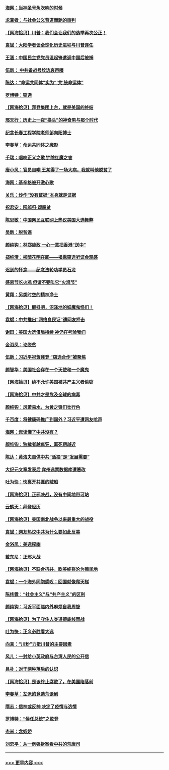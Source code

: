 #### [海网：当神圣号角吹响的时候](../pages/nsc993/n12595891.md?t=12050401) 
#### [求真者：与社会公义背道而驰的审判](../pages/nsc993/n12595868.md?t=12050401) 
#### [【网海拾贝】川普：我们会让我们的选举再次公正！](../pages/nsc993/n12594930.md?t=12050401) 
#### [袁斌：大陆学者谈全球化历史进程与川普连任](../pages/nsc993/n12594690.md?t=12050401) 
#### [王涵：中国民主党党员温起锋遣返中国后被捕](../pages/nsc993/n12594540.md?t=12050401) 
#### [伍新： 中共备战号坟边哀声嚎](../pages/nsc993/n12593086.md?t=12050401) 
#### [陈达：“命运共同体”实为“‘共’统命运体”](../pages/nsc993/n12590865.md?t=12050401) 
#### [罗博特：窃选](../pages/nsc993/n12590619.md?t=12050401) 
#### [【网海拾贝】拜登集团上台，就是美国的终结](../pages/nsc993/n12589725.md?t=12050401) 
#### [邢天行：历史上一夜“换头”的神奇男与那个时代](../pages/nsc993/n12589424.md?t=12050401) 
#### [纪念长春工程学院老师邹向阳博士](../pages/nsc993/n12585390.md?t=12050401) 
#### [李春草：命运共同体之魔影](../pages/nsc993/n12585026.md?t=12050401) 
#### [千瑞：唱响正义之歌 铲除红魔之害](../pages/nsc993/n12585002.md?t=12050401) 
#### [唐小风：官员自嘲 王某得了一场大病，我就叫他脱贫了](../pages/nsc993/n12584981.md?t=12050401) 
#### [海网：基辛格被开激心歌](../pages/nsc993/n12584946.md?t=12050401) 
#### [关乐：炒作“没有证据”本身就是证据](../pages/nsc993/n12583146.md?t=12050401) 
#### [祝君安：阮郎归‧颂脱贫](../pages/nsc993/n12583119.md?t=12050401) 
#### [陈思敏：中国网民互联网上热议美国大选舞弊](../pages/nsc993/n12582845.md?t=12050401) 
#### [吴新：脱贫谣](../pages/nsc993/n12580839.md?t=12050401) 
#### [颜纯钩：林郑施政 一心一意把香港“送中”](../pages/nsc993/n12580805.md?t=12050401) 
#### [郑纯清：柳暗花明在即——揭露窃选听证会观感](../pages/nsc993/n12580795.md?t=12050401) 
#### [迟到的怀念——纪念法轮功学员石龙](../pages/nsc993/n12580245.md?t=12050401) 
#### [感恩节吃火鸡  但请不要叫它“火鸡节”](../pages/nsc993/n12580252.md?t=12050401) 
#### [黄翔：另类时空的精神净土](../pages/nsc993/n12578638.md?t=12050401) 
#### [【网海拾贝】颤抖吧，沼泽地的妖魔鬼怪们！](../pages/nsc993/n12578552.md?t=12050401) 
#### [袁斌：中共推出“网络良民证”遭网友抨击](../pages/nsc993/n12578511.md?t=12050401) 
#### [谢田：美国大选僵局持续 神仍在考验我们](../pages/nsc993/n12577432.md?t=12050401) 
#### [金浴凤：论脱贫](../pages/nsc993/n12576386.md?t=12050401) 
#### [伍新：习近平祝贺拜登 “窃选合作”被聚焦](../pages/nsc993/n12576358.md?t=12050401) 
#### [颜智华：美国社会存在一个天使和一个魔鬼](../pages/nsc993/n12574299.md?t=12050401) 
#### [【网海拾贝】绝不允许美国被共产主义者偷窃](../pages/nsc993/n12573396.md?t=12050401) 
#### [【网海拾贝】中共才是危及全球的病毒](../pages/nsc993/n12571204.md?t=12050401) 
#### [颜纯钩：风萧易水，为黄之锋们壮行色](../pages/nsc993/n12571487.md?t=12050401) 
#### [千百度：将健康码推广到国外？习近平遭网友呛声](../pages/nsc993/n12570808.md?t=12050401) 
#### [海网：您读懂了中共没有？](../pages/nsc993/n12570487.md?t=12050401) 
#### [颜纯钩：独裁者越疯狂，离死期越近](../pages/nsc993/n12569055.md?t=12050401) 
#### [陈达：黄洁夫自供中共“活摘”是“发展需要”](../pages/nsc993/n12568541.md?t=12050401) 
#### [大纪元文章发表后 宾州选票数据库遭篡改](../pages/nsc993/n12568105.md?t=12050401) 
#### [吐为快：快离开共匪的贼船](../pages/nsc993/n12568462.md?t=12050401) 
#### [【网海拾贝】正邪决战，没有中间地带可站](../pages/nsc993/n12568439.md?t=12050401) 
#### [云鹤天：拜登经历](../pages/nsc993/n12567294.md?t=12050401) 
#### [【网海拾贝】美国南北战争以来最重大的战役](../pages/nsc993/n12567247.md?t=12050401) 
#### [袁斌：网友热议中共为什么要如此反美](../pages/nsc993/n12567162.md?t=12050401) 
#### [金浴凤：美选探幽](../pages/nsc993/n12567147.md?t=12050401) 
#### [戴东尼：正邪大战](../pages/nsc993/n12567033.md?t=12050401) 
#### [【网海拾贝】不联合抗共，欧美终将沦为殖民地](../pages/nsc993/n12565068.md?t=12050401) 
#### [袁斌：一个海外同胞感叹：回国就像爬天梯](../pages/nsc993/n12564986.md?t=12050401) 
#### [陈纬霆：“社会主义”与“共产主义”的区别](../pages/nsc993/n12562417.md?t=12050401) 
#### [颜纯钩：习近平面临内外麻烦自我周旋](../pages/nsc993/n12563356.md?t=12050401) 
#### [【网海拾贝】为了守住人类道德底线而战](../pages/nsc993/n12562542.md?t=12050401) 
#### [吐为快：正义必胜看大选](../pages/nsc993/n12561967.md?t=12050401) 
#### [向真：“川粉”力挺川普的主要因素](../pages/nsc993/n12560774.md?t=12050401) 
#### [风儿：一封给小英政府与台湾人民的公开信](../pages/nsc993/n12560581.md?t=12050401) 
#### [吕朴：对于两种落后的认识](../pages/nsc993/n12560492.md?t=12050401) 
#### [【网海拾贝】是该终止腐败了，在美国陷落前](../pages/nsc993/n12559936.md?t=12050401) 
#### [李春草：左派的竞选荒诞剧](../pages/nsc993/n12558380.md?t=12050401) 
#### [隋志：信神或反神 决定了疫情与选情](../pages/nsc993/n12558255.md?t=12050401) 
#### [罗博特：“候任总统”之败登](../pages/nsc993/n12558189.md?t=12050401) 
#### [杰米：念奴娇](../pages/nsc993/n12558174.md?t=12050401) 
#### [刘忠平：从一例强拆案看中共的荒唐司](../pages/nsc993/n12558036.md?t=12050401) 

----
#### [ >>> 更早内容 <<< ](../indexes/nsc993-earlier.md)
